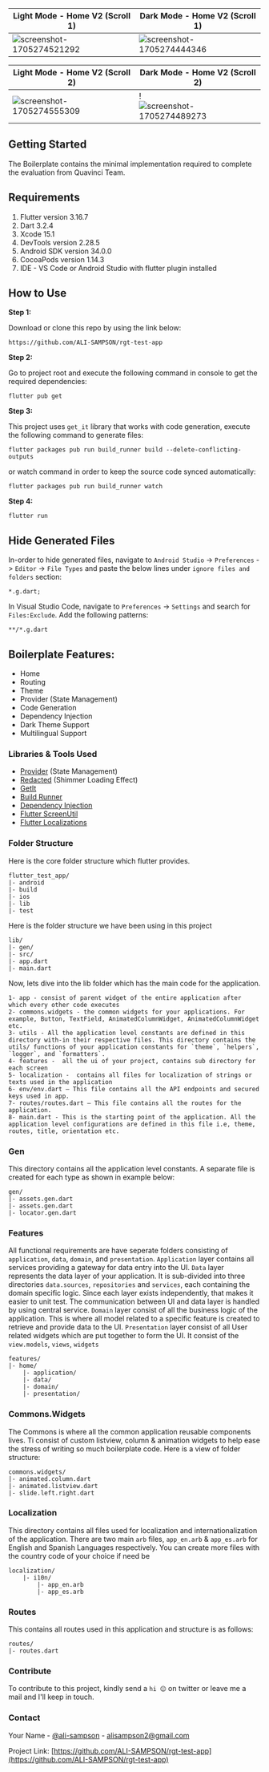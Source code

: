 <!-- ![Alt text](/relative/path/to/img.jpg?raw=true "Optional Title")
![Alt text](http://full/path/to/img.jpg "Optional title") -->

| Light Mode - Home V2 (Scroll 1)                                                                                   |  Dark Mode - Home V2 (Scroll 1)                                             |
| -------------------------------------------------------------------------------------------------------------  |  ----------------------------------------------------------------------|
| ![screenshot-1705274521292](https://github.com/ALI-SAMPSON/rgt-test-app/assets/17532408/9e691a22-956c-47d1-80d6-adfcec94b09e) | ![screenshot-1705274444346](https://github.com/ALI-SAMPSON/rgt-test-app/assets/17532408/85b667ab-9e65-4920-9016-365bcab9efc4)

| Light Mode - Home V2 (Scroll 2)                                                                                   |  Dark Mode - Home V2 (Scroll 2)                                           |
| -------------------------------------------------------------------------------------------------------------  |  ------------------------------------------------------------------------|
| ![screenshot-1705274555309](https://github.com/ALI-SAMPSON/rgt-test-app/assets/17532408/c0b9940d-6fe0-4ef7-a8c0-7b757d2795a6) |  !![screenshot-1705274489273](https://github.com/ALI-SAMPSON/rgt-test-app/assets/17532408/4da0a520-072d-4ad8-8116-6f177bb04688)



## Getting Started

The Boilerplate contains the minimal implementation required to complete the evaluation from Quavinci Team.

## Requirements
1. Flutter version 3.16.7
2. Dart 3.2.4
3. Xcode 15.1
4. DevTools version 2.28.5
5. Android SDK version 34.0.0
5. CocoaPods version 1.14.3
7. IDE - VS Code or Android Studio with flutter plugin installed


## How to Use 

**Step 1:**

Download or clone this repo by using the link below:

```
https://github.com/ALI-SAMPSON/rgt-test-app
```

**Step 2:**

Go to project root and execute the following command in console to get the required dependencies: 

```
flutter pub get 
```

**Step 3:**

This project uses `get_it` library that works with code generation, execute the following command to generate files:

```
flutter packages pub run build_runner build --delete-conflicting-outputs
```

or watch command in order to keep the source code synced automatically:

```
flutter packages pub run build_runner watch
```

**Step 4:**

```
flutter run 
```

## Hide Generated Files

In-order to hide generated files, navigate to `Android Studio` -> `Preferences` -> `Editor` -> `File Types` and paste the below lines under `ignore files and folders` section:

```
*.g.dart;
```

In Visual Studio Code, navigate to `Preferences` -> `Settings` and search for `Files:Exclude`. Add the following patterns:
```
**/*.g.dart
```

## Boilerplate Features:

* Home
* Routing
* Theme
* Provider (State Management)
* Code Generation
* Dependency Injection
* Dark Theme Support
* Multilingual Support

### Libraries & Tools Used

* [Provider](https://github.com/rrousselGit/provider) (State Management)
* [Redacted](https://pub.dev/packages/redacted) (Shimmer Loading Effect)
* [GetIt](https://github.com/fluttercommunity/get_it)
* [Build Runner](https://github.com/dart-lang/build/blob/master/build_runner)
* [Dependency Injection](https://github.com/fluttercommunity/get_it)
* [Flutter ScreenUtil](https://github.com/OpenFlutter/flutter_screenutil)
* [Flutter Localizations](https://api.flutter.dev/flutter/flutter_localizations/flutter_localizations-library.html)


### Folder Structure
Here is the core folder structure which flutter provides.

```
flutter_test_app/
|- android
|- build
|- ios
|- lib
|- test
```

Here is the folder structure we have been using in this project

```
lib/
|- gen/
|- src/
|- app.dart
|- main.dart
```

Now, lets dive into the lib folder which has the main code for the application.

```
1- app - consist of parent widget of the entire application after which every other code executes
2- commons.widgets - the common widgets for your applications. For example, Button, TextField, AnimatedColumnWidget, AnimatedColumnWidget etc.
3- utils - All the application level constants are defined in this directory with-in their respective files. This directory contains the utils/ functions of your application constants for `theme`, `helpers`, `logger`, and `formatters`.
4- features -  all the ui of your project, contains sub directory for each screen
5- localization -  contains all files for localization of strings or texts used in the application
6- env/env.dart — This file contains all the API endpoints and secured keys used in app.
7- routes/routes.dart — This file contains all the routes for the application.
8- main.dart - This is the starting point of the application. All the application level configurations are defined in this file i.e, theme, routes, title, orientation etc.
```

### Gen

This directory contains all the application level constants. A separate file is created for each type as shown in example below:

```
gen/
|- assets.gen.dart
|- assets.gen.dart
|- locator.gen.dart
```

### Features


All functional requirements are have seperate folders consisting of `application`,
`data`, `domain`, and `presentation`. 
`Application` layer contains all services providing a gateway for data entry into the UI.
`Data` layer represents the data layer of your application. It is sub-divided into three directories `data.sources`, `repositories` and `services`, each containing the domain specific logic. Since each layer exists independently, that makes it easier to unit test. The communication between UI and data layer is handled by using central service.
`Domain` layer consist of all the business logic of the application. This is where all model related to a specific feature is created to retrieve and provide data to the UI.
`Presentation` layer consist of all User related widgets which are put together to form the UI. It consist of the `view.models`, `views`, `widgets`

```
features/
|- home/
    |- application/
    |- data/
    |- domain/
    |- presentation/
```

### Commons.Widgets

The Commons is where all the common application reusable components lives.
Ti consist of custom listview, column & animation widgets to help ease the stress of writing so much boilerplate code. Here is a view of folder structure:

```
commons.widgets/
|- animated.column.dart
|- animated.listview.dart
|- slide.left.right.dart
```

### Localization

This directory contains all files used for localization and internationalization of the application. There are two main `arb` files, `app_en.arb` & `app_es.arb` for English and Spanish Languages respectively. You can create more files with the country code of your choice if need be 

```
localization/
    |- i10n/
        |- app_en.arb
        |- app_es.arb
```

### Routes

This contains all routes used in this application and  structure is as follows: 

```
routes/
|- routes.dart
```

### Contribute

To contribute to this project, kindly send a `hi 😊` on twitter or leave me a mail and I'll keep in touch.


### Contact

Your Name - [@ali-sampson](https://github.com/ALI-SAMPSON) - alisampson2@gmail.com

Project Link: [https://github.com/ALI-SAMPSON/rgt-test-app](https://github.com/ALI-SAMPSON/rgt-test-app)